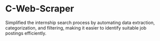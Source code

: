 # C-Web-Scraper
Simplified the internship search process by automating data extraction, categorization, and filtering, making it easier to identify suitable job postings efficiently.

